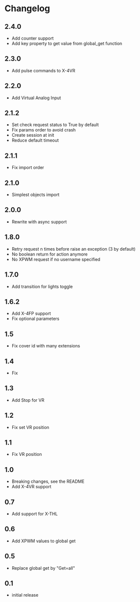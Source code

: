 # Changelog

## 2.4.0

- Add counter support
- Add key property to get value from global_get function

## 2.3.0

- Add pulse commands to X-4VR

## 2.2.0

- Add Virtual Analog Input

## 2.1.2

- Set check request status to True by default
- Fix params order to avoid crash
- Create session at init
- Reduce default timeout

## 2.1.1

- Fix import order

## 2.1.0

- Simplest objects import

## 2.0.0

- Rewrite with async support

## 1.8.0

- Retry request n times before raise an exception (3 by default)
- No boolean return for action anymore
- No XPWM request if no username specified

## 1.7.0

- Add transition for lights toggle

## 1.6.2

- Add X-4FP support
- Fix optional parameters

## 1.5

- Fix cover id with many extensions

## 1.4

- Fix

## 1.3

- Add Stop for VR

## 1.2

- Fix set VR position

## 1.1

- Fix VR position

## 1.0

- Breaking changes, see the README
- Add X-4VR support

## 0.7

- Add support for X-THL

## 0.6

- Add XPWM values to global get

## 0.5

- Replace global get by "Get=all"

## 0.1

- initial release
